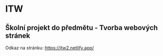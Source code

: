 # ITW
## Školní projekt do předmětu - Tvorba webových stránek
Odkaz na stránku: https://itw2.netlify.app/
